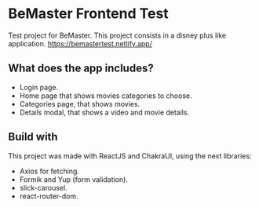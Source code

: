 # BeMaster Frontend Test

Test project for BeMaster. This project consists in a disney plus like application.
https://bemastertest.netlify.app/

## What does the app includes?

- Login page.
- Home page that shows movies categories to choose.
- Categories page, that shows movies.
- Details modal, that shows a video and movie details.

## Build with

This project was made with ReactJS and ChakraUI, using the next libraries:

- Axios for fetching.
- Formik and Yup (form validation).
- slick-carousel.
- react-router-dom.
